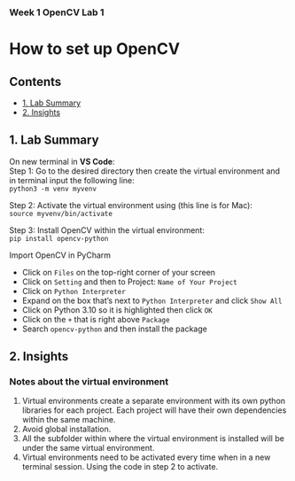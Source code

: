 ### Week 1 OpenCV Lab 1
# How to set up OpenCV
## Contents
- [1. Lab Summary](#1-lab-summary)
- [2. Insights](#2-insights)

## 1. Lab Summary
On new terminal in **VS Code**:  
Step 1: Go to the desired directory then create the virtual environment and in terminal input the following line:  
`python3 -m venv myvenv`  
  
Step 2: Activate the virtual environment using (this line is for Mac):  
`source myvenv/bin/activate`  

Step 3: Install OpenCV within the virtual environment:  
`pip install opencv-python`  

Import OpenCV in PyCharm
- Click on `Files` on the top-right corner of your screen 
- Click on `Setting` and then to Project: `Name of Your Project`
- Click on `Python Interpreter`
- Expand on the box that’s next to `Python Interpreter` and click `Show All`
- Click on Python 3.10 so it is highlighted then click `OK`
- Click on the `+` that is right above `Package`
- Search `opencv-python` and then install the package

## 2. Insights
### Notes about the virtual environment
1. Virtual environments create a separate environment with its own python libraries for each project. Each project will have their own dependencies within the same machine.  
2. Avoid global installation.  
3. All the subfolder within where the virtual environment is installed will be under the same virtual environment.
4. Virtual environments need to be activated every time when in a new terminal session. Using the code in step 2 to activate.